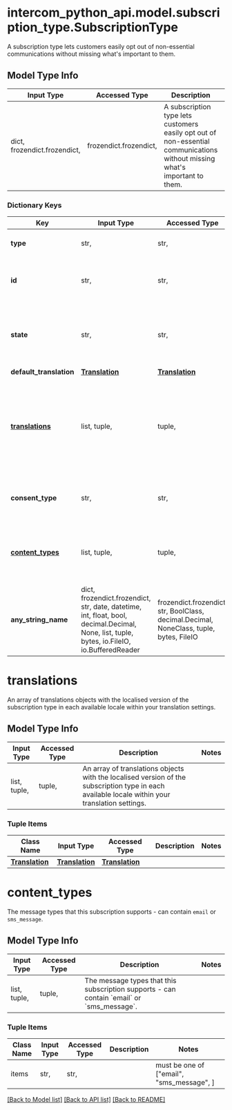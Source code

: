 # intercom_python_api.model.subscription_type.SubscriptionType

A subscription type lets customers easily opt out of non-essential communications without missing what's important to them.

## Model Type Info
Input Type | Accessed Type | Description | Notes
------------ | ------------- | ------------- | -------------
dict, frozendict.frozendict,  | frozendict.frozendict,  | A subscription type lets customers easily opt out of non-essential communications without missing what&#x27;s important to them. | 

### Dictionary Keys
Key | Input Type | Accessed Type | Description | Notes
------------ | ------------- | ------------- | ------------- | -------------
**type** | str,  | str,  | The type of the object - subscription | [optional] 
**id** | str,  | str,  | The unique identifier representing the subscription type. | [optional] 
**state** | str,  | str,  | The state of the subscription type. | [optional] must be one of ["live", "draft", "archived", ] 
**default_translation** | [**Translation**](Translation.md) | [**Translation**](Translation.md) |  | [optional] 
**[translations](#translations)** | list, tuple,  | tuple,  | An array of translations objects with the localised version of the subscription type in each available locale within your translation settings. | [optional] 
**consent_type** | str,  | str,  | Describes the type of consent. | [optional] must be one of ["opt_out", "opt_in", ] 
**[content_types](#content_types)** | list, tuple,  | tuple,  | The message types that this subscription supports - can contain &#x60;email&#x60; or &#x60;sms_message&#x60;. | [optional] 
**any_string_name** | dict, frozendict.frozendict, str, date, datetime, int, float, bool, decimal.Decimal, None, list, tuple, bytes, io.FileIO, io.BufferedReader | frozendict.frozendict, str, BoolClass, decimal.Decimal, NoneClass, tuple, bytes, FileIO | any string name can be used but the value must be the correct type | [optional]

# translations

An array of translations objects with the localised version of the subscription type in each available locale within your translation settings.

## Model Type Info
Input Type | Accessed Type | Description | Notes
------------ | ------------- | ------------- | -------------
list, tuple,  | tuple,  | An array of translations objects with the localised version of the subscription type in each available locale within your translation settings. | 

### Tuple Items
Class Name | Input Type | Accessed Type | Description | Notes
------------- | ------------- | ------------- | ------------- | -------------
[**Translation**](Translation.md) | [**Translation**](Translation.md) | [**Translation**](Translation.md) |  | 

# content_types

The message types that this subscription supports - can contain `email` or `sms_message`.

## Model Type Info
Input Type | Accessed Type | Description | Notes
------------ | ------------- | ------------- | -------------
list, tuple,  | tuple,  | The message types that this subscription supports - can contain &#x60;email&#x60; or &#x60;sms_message&#x60;. | 

### Tuple Items
Class Name | Input Type | Accessed Type | Description | Notes
------------- | ------------- | ------------- | ------------- | -------------
items | str,  | str,  |  | must be one of ["email", "sms_message", ] 

[[Back to Model list]](../../README.md#documentation-for-models) [[Back to API list]](../../README.md#documentation-for-api-endpoints) [[Back to README]](../../README.md)

